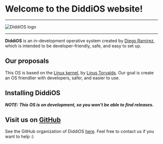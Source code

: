 # Welcome to the **DiddiOS** website!

----

![DiddiOS logo](https://DiddiOS.github.io/images/DiddiOS-web.png)

----

**DiddiOS** is an in-development operative system created by [Diego Ramirez](https://DiddiLeija.github.io), which is intended
to be developer-friendly, safe, and easy to set up.

## Our proposals

This OS is based on the [Linux kernel](https://kernel.org), by [Linus Torvalds](https://github.com/torvalds).
Our goal is create an OS friendlier with developers, safer, and easier to use.

## Installing DiddiOS

**_NOTE: This OS is on development, so you won't be able to find releases._**

## Visit us on [GitHub](https://github.com)

See the GitHub organization of DiddiOS [here](https://github.com/DiddiOS). Feel free to contact us
if you want to help :)
